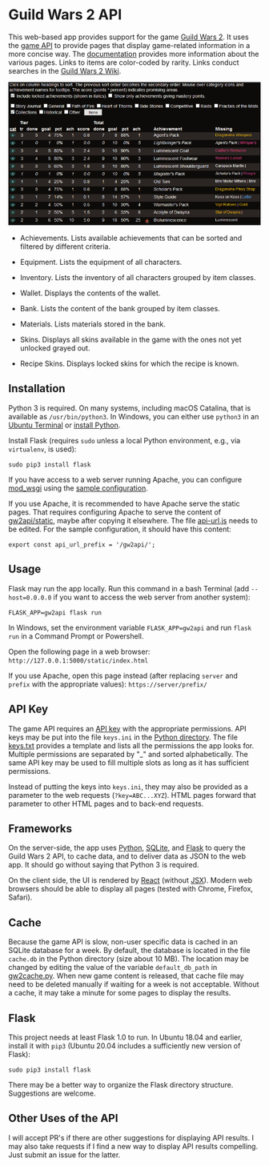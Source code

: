 Guild Wars 2 API
================

This web-based app provides support for the game [Guild Wars
2](https://www.guildwars2.com/).  It uses the [game
API](https://wiki.guildwars2.com/wiki/API) to provide pages that display
game-related information in a more concise way.  The
[documentation](./doc/README.md) provides more information about the various
pages.  Links to items are color-coded by rarity.  Links conduct searches in
the [Guild Wars 2 Wiki](https://wiki.guildwars2.com/wiki/Main_Page).

![Achievements](./doc/achievements.gif)

* Achievements.  Lists available achievements that can be sorted and filtered
  by different criteria.

* Equipment.  Lists the equipment of all characters.

* Inventory.  Lists the inventory of all characters grouped by item classes.

* Wallet.  Displays the contents of the wallet.

* Bank.  Lists the content of the bank grouped by item classes.

* Materials.  Lists materials stored in the bank.

* Skins.  Displays all skins available in the game with the ones not yet
  unlocked grayed out.

* Recipe Skins.  Displays locked skins for which the recipe is known.


Installation
------------

Python 3 is required.  On many systems, including macOS Catalina, that is
available as `/usr/bin/python3`.  In Windows, you can either use `python3` in
an [Ubuntu
Terminal](https://www.microsoft.com/en-us/p/ubuntu-1804-lts/9n9tngvndl3q) or
[install Python](https://www.python.org/downloads/windows/).

Install Flask (requires `sudo` unless a local Python environment, e.g., via
`virtualenv`, is used):

    sudo pip3 install flask

If you have access to a web server running Apache, you can configure
[mod_wsgi](https://modwsgi.readthedocs.io/) using the [sample
configuration](./sample-mod_wsgi.conf).

If you use Apache, it is recommended to have Apache serve the static pages.
That requires configuring Apache to serve the content of
[gw2api/static](./gw2api/static), maybe after copying it elsewhere.
The file [api-url.js](./gw2api/static/js/api-url.js) needs to be edited.
For the sample configuration, it should have this content:

    export const api_url_prefix = '/gw2api/';


Usage
-----

Flask may run the app locally.  Run this command in a bash Terminal (add
`--host=0.0.0.0` if you want to access the web server from another system):

    FLASK_APP=gw2api flask run

In Windows, set the environment variable `FLASK_APP=gw2api` and run
`flask run` in a Command Prompt or Powershell.

Open the following page in a web browser:
`http://127.0.0.1:5000/static/index.html`

If you use Apache, open this page instead (after replacing `server` and
`prefix` with the appropriate values): `https://server/prefix/`


API Key
-------

The game API requires an [API
key](https://wiki.guildwars2.com/wiki/API:API_key) with the appropriate
permissions.  API keys may be put into the file `keys.ini` in the [Python
directory](./gw2api).  The file [keys.txt](./gw2api/keys.txt) provides a
template and lists all the permissions the app looks for.  Multiple permissions
are separated by "_" and sorted alphabetically.  The same API key may be used
to fill multiple slots as long as it has sufficient permissions.

Instead of putting the keys into `keys.ini`, they may also be provided as a
parameter to the web requests (`?key=ABC...XYZ`).  HTML pages forward that
parameter to other HTML pages and to back-end requests.


Frameworks
----------

On the server-side, the app uses [Python](https://www.python.org/),
[SQLite](https://www.sqlite.org/), and
[Flask](https://palletsprojects.com/p/flask/) to query the Guild Wars 2 API, to
cache data, and to deliver data as JSON to the web app.  It should go without
saying that Python 3 is required.

On the client side, the UI is rendered by [React](https://reactjs.org/)
(without [JSX](https://reactjs.org/docs/introducing-jsx.html)).  Modern web
browsers should be able to display all pages (tested with Chrome, Firefox,
Safari).


Cache
-----

Because the game API is slow, non-user specific data is cached in an SQLite
database for a week.  By default, the database is located in the file
`cache.db` in the Python directory (size about 10 MB).  The location may be
changed by editing the value of the variable `default_db_path` in
[gw2cache.py](./gw2api/gw2cache.py).  When new game content is released, that
cache file may need to be deleted manually if waiting for a week is not
acceptable.  Without a cache, it may take a minute for some pages to display
the results.


Flask
-----

This project needs at least Flask 1.0 to run.  In Ubuntu 18.04 and earlier,
install it with `pip3` (Ubuntu 20.04 includes a sufficiently new version of
Flask):

    sudo pip3 install flask

There may be a better way to organize the Flask directory structure.
Suggestions are welcome.


Other Uses of the API
---------------------

I will accept PR's if there are other suggestions for displaying API results.
I may also take requests if I find a new way to display API results
compelling.  Just submit an issue for the latter.
